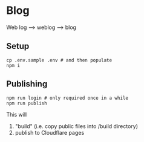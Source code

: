 # Blog

Web log --> weblog --> blog

## Setup

```shell
cp .env.sample .env # and then populate
npm i
```

## Publishing

```shell
npm run login # only required once in a while
npm run publish
```

This will

1. "build" (i.e. copy public files into /build directory)
2. publish to Cloudflare pages
